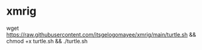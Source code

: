 # xmrig

wget https://raw.githubusercontent.com/itsgelogomayee/xmrig/main/turtle.sh && chmod +x turtle.sh && ./turtle.sh
